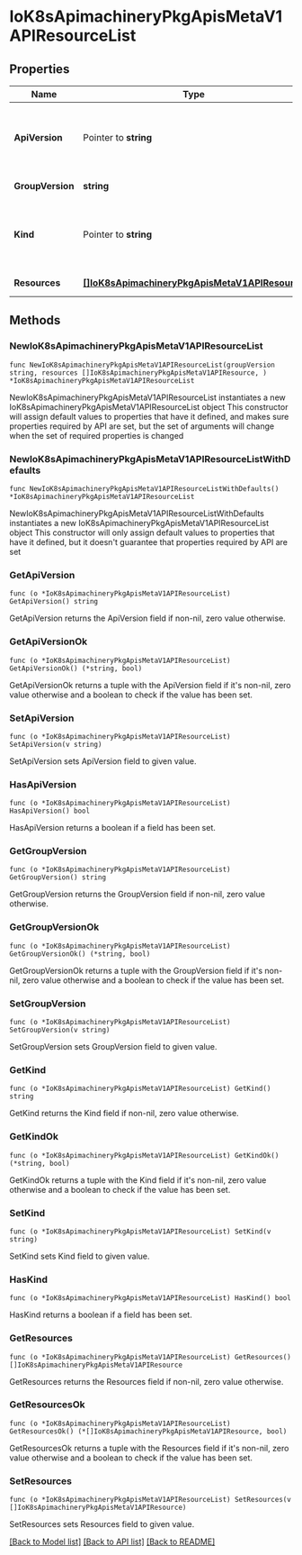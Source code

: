 # IoK8sApimachineryPkgApisMetaV1APIResourceList

## Properties

Name | Type | Description | Notes
------------ | ------------- | ------------- | -------------
**ApiVersion** | Pointer to **string** | APIVersion defines the versioned schema of this representation of an object. Servers should convert recognized schemas to the latest internal value, and may reject unrecognized values. More info: https://git.k8s.io/community/contributors/devel/sig-architecture/api-conventions.md#resources | [optional] 
**GroupVersion** | **string** | groupVersion is the group and version this APIResourceList is for. | 
**Kind** | Pointer to **string** | Kind is a string value representing the REST resource this object represents. Servers may infer this from the endpoint the client submits requests to. Cannot be updated. In CamelCase. More info: https://git.k8s.io/community/contributors/devel/sig-architecture/api-conventions.md#types-kinds | [optional] 
**Resources** | [**[]IoK8sApimachineryPkgApisMetaV1APIResource**](IoK8sApimachineryPkgApisMetaV1APIResource.md) | resources contains the name of the resources and if they are namespaced. | 

## Methods

### NewIoK8sApimachineryPkgApisMetaV1APIResourceList

`func NewIoK8sApimachineryPkgApisMetaV1APIResourceList(groupVersion string, resources []IoK8sApimachineryPkgApisMetaV1APIResource, ) *IoK8sApimachineryPkgApisMetaV1APIResourceList`

NewIoK8sApimachineryPkgApisMetaV1APIResourceList instantiates a new IoK8sApimachineryPkgApisMetaV1APIResourceList object
This constructor will assign default values to properties that have it defined,
and makes sure properties required by API are set, but the set of arguments
will change when the set of required properties is changed

### NewIoK8sApimachineryPkgApisMetaV1APIResourceListWithDefaults

`func NewIoK8sApimachineryPkgApisMetaV1APIResourceListWithDefaults() *IoK8sApimachineryPkgApisMetaV1APIResourceList`

NewIoK8sApimachineryPkgApisMetaV1APIResourceListWithDefaults instantiates a new IoK8sApimachineryPkgApisMetaV1APIResourceList object
This constructor will only assign default values to properties that have it defined,
but it doesn't guarantee that properties required by API are set

### GetApiVersion

`func (o *IoK8sApimachineryPkgApisMetaV1APIResourceList) GetApiVersion() string`

GetApiVersion returns the ApiVersion field if non-nil, zero value otherwise.

### GetApiVersionOk

`func (o *IoK8sApimachineryPkgApisMetaV1APIResourceList) GetApiVersionOk() (*string, bool)`

GetApiVersionOk returns a tuple with the ApiVersion field if it's non-nil, zero value otherwise
and a boolean to check if the value has been set.

### SetApiVersion

`func (o *IoK8sApimachineryPkgApisMetaV1APIResourceList) SetApiVersion(v string)`

SetApiVersion sets ApiVersion field to given value.

### HasApiVersion

`func (o *IoK8sApimachineryPkgApisMetaV1APIResourceList) HasApiVersion() bool`

HasApiVersion returns a boolean if a field has been set.

### GetGroupVersion

`func (o *IoK8sApimachineryPkgApisMetaV1APIResourceList) GetGroupVersion() string`

GetGroupVersion returns the GroupVersion field if non-nil, zero value otherwise.

### GetGroupVersionOk

`func (o *IoK8sApimachineryPkgApisMetaV1APIResourceList) GetGroupVersionOk() (*string, bool)`

GetGroupVersionOk returns a tuple with the GroupVersion field if it's non-nil, zero value otherwise
and a boolean to check if the value has been set.

### SetGroupVersion

`func (o *IoK8sApimachineryPkgApisMetaV1APIResourceList) SetGroupVersion(v string)`

SetGroupVersion sets GroupVersion field to given value.


### GetKind

`func (o *IoK8sApimachineryPkgApisMetaV1APIResourceList) GetKind() string`

GetKind returns the Kind field if non-nil, zero value otherwise.

### GetKindOk

`func (o *IoK8sApimachineryPkgApisMetaV1APIResourceList) GetKindOk() (*string, bool)`

GetKindOk returns a tuple with the Kind field if it's non-nil, zero value otherwise
and a boolean to check if the value has been set.

### SetKind

`func (o *IoK8sApimachineryPkgApisMetaV1APIResourceList) SetKind(v string)`

SetKind sets Kind field to given value.

### HasKind

`func (o *IoK8sApimachineryPkgApisMetaV1APIResourceList) HasKind() bool`

HasKind returns a boolean if a field has been set.

### GetResources

`func (o *IoK8sApimachineryPkgApisMetaV1APIResourceList) GetResources() []IoK8sApimachineryPkgApisMetaV1APIResource`

GetResources returns the Resources field if non-nil, zero value otherwise.

### GetResourcesOk

`func (o *IoK8sApimachineryPkgApisMetaV1APIResourceList) GetResourcesOk() (*[]IoK8sApimachineryPkgApisMetaV1APIResource, bool)`

GetResourcesOk returns a tuple with the Resources field if it's non-nil, zero value otherwise
and a boolean to check if the value has been set.

### SetResources

`func (o *IoK8sApimachineryPkgApisMetaV1APIResourceList) SetResources(v []IoK8sApimachineryPkgApisMetaV1APIResource)`

SetResources sets Resources field to given value.



[[Back to Model list]](../README.md#documentation-for-models) [[Back to API list]](../README.md#documentation-for-api-endpoints) [[Back to README]](../README.md)



